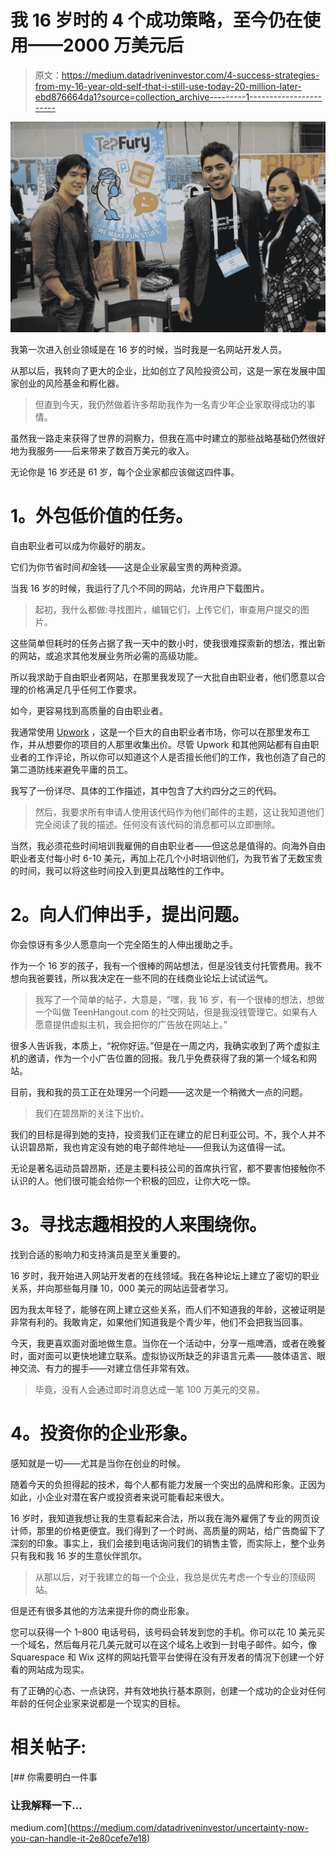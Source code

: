 # 我 16 岁时的 4 个成功策略，至今仍在使用——2000 万美元后

> 原文：<https://medium.datadriveninvestor.com/4-success-strategies-from-my-16-year-old-self-that-i-still-use-today-20-million-later-ebd876664da1?source=collection_archive---------1----------------------->

![](img/16f83a4d8a34c41f2aa4cbd3879d5e19.png)

我第一次进入创业领域是在 16 岁的时候，当时我是一名网站开发人员。

从那以后，我转向了更大的企业，比如创立了风险投资公司，这是一家在发展中国家创业的风险基金和孵化器。

> 但直到今天，我仍然做着许多帮助我作为一名青少年企业家取得成功的事情。

虽然我一路走来获得了世界的洞察力，但我在高中时建立的那些战略基础仍然很好地为我服务——后来带来了数百万美元的收入。

无论你是 16 岁还是 61 岁，每个企业家都应该做这四件事。

# **1。外包低价值的任务。**

自由职业者可以成为你最好的朋友。

它们为你节省时间*和*金钱——这是企业家最宝贵的两种资源。

当我 16 岁的时候，我运行了几个不同的网站，允许用户下载图片。

> 起初，我什么都做:寻找图片，编辑它们，上传它们，审查用户提交的图片。

这些简单但耗时的任务占据了我一天中的数小时，使我很难探索新的想法，推出新的网站，或追求其他发展业务所必需的高级功能。

所以我求助于自由职业者网站，在那里我发现了一大批自由职业者，他们愿意以合理的价格满足几乎任何工作要求。

如今，更容易找到高质量的自由职业者。

我通常使用 [Upwork](http://www.upwork.com) ，这是一个巨大的自由职业者市场，你可以在那里发布工作，并从想要你的项目的人那里收集出价。尽管 Upwork 和其他网站都有自由职业者的工作评论，所以你可以知道这个人是否擅长他们的工作，我也创造了自己的第二道防线来避免平庸的员工。

我写了一份详尽、具体的工作描述，其中包含了大约四分之三的代码。

> 然后，我要求所有申请人使用该代码作为他们邮件的主题，这让我知道他们完全阅读了我的描述。任何没有该代码的消息都可以立即删除。

当然，我必须花些时间培训我雇佣的自由职业者——但这总是值得的。向海外自由职业者支付每小时 6-10 美元，再加上花几个小时培训他们，为我节省了无数宝贵的时间，我可以将这些时间投入到更具战略性的工作中。

# **2。向人们伸出手，提出问题。**

你会惊讶有多少人愿意向一个完全陌生的人伸出援助之手。

作为一个 16 岁的孩子，我有一个很棒的网站想法，但是没钱支付托管费用。我不想向我爸要钱，所以我决定在一些不同的在线商业论坛上试试运气。

> 我写了一个简单的帖子，大意是，“嘿，我 16 岁，有一个很棒的想法，想做一个叫做 TeenHangout.com 的社交网站，但是我没钱管理它。如果有人愿意提供虚拟主机，我会把你的广告放在网站上。”

很多人告诉我，本质上，“祝你好运。”但是在一周之内，我确实收到了两个虚拟主机的邀请，作为一个小广告位置的回报。我几乎免费获得了我的第一个域名和网站。

目前，我和我的员工正在处理另一个问题——这次是一个稍微大一点的问题。

> 我们在碧昂斯的关注下出价。

我们的目标是得到她的支持，投资我们正在建立的尼日利亚公司。不，我个人并不认识碧昂斯，我也肯定没有她的电子邮件地址——但我认为这值得一试。

无论是著名运动员碧昂斯，还是主要科技公司的首席执行官，都不要害怕接触你不认识的人。他们很可能会给你一个积极的回应，让你大吃一惊。

# **3。寻找志趣相投的人来围绕你。**

找到合适的影响力和支持演员是至关重要的。

16 岁时，我开始进入网站开发者的在线领域。我在各种论坛上建立了密切的职业关系，并向那些每月赚 10，000 美元的网站运营者学习。

因为我太年轻了，能够在网上建立这些关系，而人们不知道我的年龄，这被证明是非常有利的。我敢肯定，如果他们知道我是个青少年，他们不会把我当回事。

今天，我更喜欢面对面地做生意。当你在一个活动中，分享一瓶啤酒，或者在晚餐时，面对面可以更快地建立联系。虚拟协议所缺乏的非语言元素——肢体语言、眼神交流、有力的握手——对建立信任非常有效。

> 毕竟，没有人会通过即时消息达成一笔 100 万美元的交易。

# **4。投资你的企业形象。**

感知就是一切——尤其是当你在创业的时候。

随着今天的负担得起的技术，每个人都有能力发展一个突出的品牌和形象。正因为如此，小企业对潜在客户或投资者来说可能看起来很大。

16 岁时，我知道我想让我的生意看起来合法，所以我在海外雇佣了专业的网页设计师，那里的价格更便宜。我们得到了一个时尚、高质量的网站，给广告商留下了深刻的印象。事实上，我们会接到电话询问我们的销售主管，而实际上，整个业务只有我和我 16 岁的生意伙伴凯尔。

> 从那以后，对于我建立的每一个企业，我总是优先考虑一个专业的顶级网站。

但是还有很多其他的方法来提升你的商业形象。

您可以获得一个 1–800 电话号码，该号码会转发到您的手机。你可以花 10 美元买一个域名，然后每月花几美元就可以在这个域名上收到一封电子邮件。如今，像 Squarespace 和 Wix 这样的网站托管平台使得在没有开发者的情况下创建一个好看的网站成为现实。

有了正确的心态、一点诀窍，并有效地执行基本原则，创建一个成功的企业对任何年龄的任何企业家来说都是一个现实的目标。

# 相关帖子:

[](https://medium.com/datadriveninvestor/uncertainty-now-you-can-handle-it-2e80cefe7e18) [## 你需要明白一件事

### 让我解释一下…

medium.com](https://medium.com/datadriveninvestor/uncertainty-now-you-can-handle-it-2e80cefe7e18)